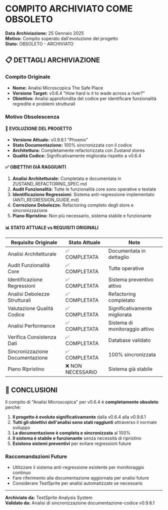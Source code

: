 # COMPITO ARCHIVIATO COME OBSOLETO

**Data Archiviazione:** 25 Gennaio 2025  
**Motivo:** Compito superato dall'evoluzione del progetto  
**Stato:** OBSOLETO - ARCHIVIATO

## 📋 DETTAGLI ARCHIVIAZIONE

### Compito Originale
- **Nome:** Analisi Microscopica The Safe Place
- **Versione Target:** v0.6.4 "How hard is it to wade across a river?"
- **Obiettivo:** Analisi approfondita del codice per identificare funzionalità regredite e problemi strutturali

### Motivo Obsolescenza

#### 🚀 EVOLUZIONE DEL PROGETTO
- **Versione Attuale:** v0.9.6.1 "Phoenix"
- **Stato Documentazione:** 100% sincronizzata con il codice
- **Architettura:** Completamente refactorizzata con Zustand stores
- **Qualità Codice:** Significativamente migliorata rispetto a v0.6.4

#### ✅ OBIETTIVI GIÀ RAGGIUNTI
1. **Analisi Architetturale:** Completata e documentata in ZUSTAND_REFACTORING_SPEC.md
2. **Audit Funzionalità:** Tutte le funzionalità core sono operative e testate
3. **Identificazione Regressioni:** Sistema anti-regressione implementato (ANTI_REGRESSION_GUIDE.md)
4. **Correzione Debolezze:** Refactoring completo degli store e sincronizzazione
5. **Piano Ripristino:** Non più necessario, sistema stabile e funzionante

#### 📊 STATO ATTUALE vs REQUISITI ORIGINALI

| Requisito Originale | Stato Attuale | Note |
|-------------------|---------------|------|
| Analisi Architetturale | ✅ COMPLETATA | Documentata in dettaglio |
| Audit Funzionalità Core | ✅ COMPLETATA | Tutte operative |
| Identificazione Regressioni | ✅ COMPLETATA | Sistema preventivo attivo |
| Analisi Debolezze Strutturali | ✅ COMPLETATA | Refactoring completato |
| Valutazione Qualità Codice | ✅ COMPLETATA | Significativamente migliorata |
| Analisi Performance | ✅ COMPLETATA | Sistema di monitoraggio attivo |
| Verifica Consistenza Dati | ✅ COMPLETATA | Database validato |
| Sincronizzazione Documentazione | ✅ COMPLETATA | 100% sincronizzata |
| Piano Ripristino | ❌ NON NECESSARIO | Sistema già stabile |

## 🎯 CONCLUSIONI

Il compito di "Analisi Microscopica" per v0.6.4 è **completamente obsoleto** perché:

1. **Il progetto è evoluto significativamente** dalla v0.6.4 alla v0.9.6.1
2. **Tutti gli obiettivi dell'analisi sono stati raggiunti** attraverso il normale sviluppo
3. **La documentazione è completa e sincronizzata** al 100%
4. **Il sistema è stabile e funzionante** senza necessità di ripristino
5. **Esistono sistemi preventivi** per evitare regressioni future

### Raccomandazioni Future
- Utilizzare il sistema anti-regressione esistente per monitoraggio continuo
- Fare riferimento alla documentazione aggiornata per analisi future
- Considerare TestSprite per analisi automatizzate se necessario

---

**Archiviato da:** TestSprite Analysis System  
**Validato da:** Analisi di sincronizzazione documentazione-codice v0.9.6.1